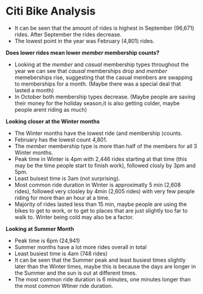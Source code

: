 # Citi Bike Analysis

- It can be seen that the amount of rides is highest in September (96,671) rides. After September the rides decrease. 
- The lowest point in the year was February (4,801) rides.

**Does lower rides mean lower  *member* membership counts?**
- Looking at the *member* and *casual* membership types throughout the year we can see that *causal* memberships drop and *member* memeberships rise, suggesting that the casual members are swapping to memberships for a month. (Maybe there was a special deal that lasted a month)
- In October both membership types decrease. (Maybe people are saving their money for the holiday season,it is also getting colder, maybe people arent riding as much)


**Looking closer at the Winter months**
- The Winter months have the lowest ride (and membership )counts.
- February has the lowest count 4,801.
- The *member* membership type is more than half of the members for all 3 Winter months.
- Peak time in Winter is 4pm with 2,446 rides starting at that time (this may be the time people start to finish work), followed closly by 3pm and 5pm.
- Least buisest time is 3am (not surprising).
- Most common ride duration in Winter is approximatly 5 min (2,608 rides), followed very closley by 4min (2,605 rides) with very few people riding for more than an hour at a time.
- Majority of rides lasted less than 15 min, maybe people are using the bikes to get to work, or to get to places that are just slightly too far to walk to. Winter being cold may also be a factor.


**Looking at Summer Month**
- Peak time is 6pm (24,941)
- Summer months have a lot more rides overall in total
- Least busiest time is 4am (748 rides)
- It can be seen that the Summer peak and least busiest times slightly later than the Winter times, maybe this is because the days are longer in the Summer and the sun is out at different times.
- The most common ride duration is 6 minutes, one minutes longer than the most common Wtiner ride duration.
